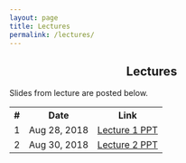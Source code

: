 ```yaml
---
layout: page
title: Lectures
permalink: /lectures/
---
```


<h2><center> Lectures </center></h2>
Slides from lecture are posted below.

<table style="width:60%">
  <tr>
    <b><th>#</th>
    <th>Date</th> 
     <th>Link</th></b>
  </tr>
  <tr>
    <td>1</td>
    <td>Aug 28, 2018</td> 
   <td><a href="https://drive.google.com/open?id=1emeHcyBkpA_KLdm1mQpeDQQ9QyjUBCCt">Lecture 1 PPT</a> </td>
  </tr>
  <tr>
    <td>2</td>
    <td> Aug 30, 2018 </td> 
   <td><a href="">Lecture 2 PPT</a> </td>
  </tr>
</table>
